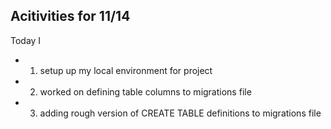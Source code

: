 ## Acitivities for 11/14

Today I
- 1. setup up my local environment for project
- 2. worked on defining table columns to migrations file
- 3. adding rough version of CREATE TABLE definitions to migrations file
